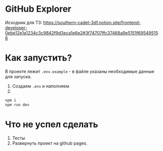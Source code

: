 # GitHub Explorer

Исходник для ТЗ: https://southern-cadet-3df.notion.site/frontend-developer-0ebe12e1a1234c3c9842f9d3eca1e6e2#3f74707ffc37468a9e5151f695495156

# Как запустить?

В проекте лежит `.env.example` - в файле указаны необходимые данные для запуска.

1. Создаем `.env` и наполняем
2. 
```bash
npm i 
npm run dev
```

# Что не успел сделать
1. Тесты
2. Развернуть проект на github pages.
